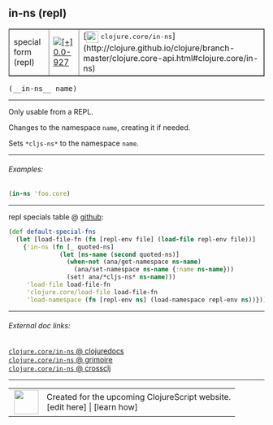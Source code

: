 ## in-ns (repl)



 <table border="1">
<tr>
<td>special form (repl)</td>
<td><a href="https://github.com/cljsinfo/cljs-api-docs/tree/0.0-927"><img valign="middle" alt="[+] 0.0-927" title="Added in 0.0-927" src="https://img.shields.io/badge/+-0.0--927-lightgrey.svg"></a> </td>
<td>
[<img height="24px" valign="middle" src="http://i.imgur.com/1GjPKvB.png"> <samp>clojure.core/in-ns</samp>](http://clojure.github.io/clojure/branch-master/clojure.core-api.html#clojure.core/in-ns)
</td>
</tr>
</table>


 <samp>
(__in-ns__ name)<br>
</samp>

---

Only usable from a REPL.

Changes to the namespace `name`, creating it if needed.

Sets `*cljs-ns*` to the namespace `name`.

---

###### Examples:

```clj
(in-ns 'foo.core)
```

---





repl specials table @ [github](https://github.com/clojure/clojurescript/blob/r1933/src/clj/cljs/repl.clj#L132-L141):

```clj
(def default-special-fns
  (let [load-file-fn (fn [repl-env file] (load-file repl-env file))]
    {'in-ns (fn [_ quoted-ns]
              (let [ns-name (second quoted-ns)]
                (when-not (ana/get-namespace ns-name)
                  (ana/set-namespace ns-name {:name ns-name}))
                (set! ana/*cljs-ns* ns-name)))
     'load-file load-file-fn
     'clojure.core/load-file load-file-fn
     'load-namespace (fn [repl-env ns] (load-namespace repl-env ns))}))
```

<!--
Repo - tag - source tree - lines:

 <pre>
clojurescript @ r1933
└── src
    └── clj
        └── cljs
            └── <ins>[repl.clj:132-141](https://github.com/clojure/clojurescript/blob/r1933/src/clj/cljs/repl.clj#L132-L141)</ins>
</pre>

-->

---



###### External doc links:

[`clojure.core/in-ns` @ clojuredocs](http://clojuredocs.org/clojure.core/in-ns)<br>
[`clojure.core/in-ns` @ grimoire](http://conj.io/store/v1/org.clojure/clojure/1.7.0-beta3/clj/clojure.core/in-ns/)<br>
[`clojure.core/in-ns` @ crossclj](http://crossclj.info/fun/clojure.core/in-ns.html)<br>

---

 <table>
<tr><td>
<img valign="middle" align="right" width="48px" src="http://i.imgur.com/Hi20huC.png">
</td><td>
Created for the upcoming ClojureScript website.<br>
[edit here] | [learn how]
</td></tr></table>

[edit here]:https://github.com/cljsinfo/cljs-api-docs/blob/master/cljsdoc/specialrepl_in-ns.cljsdoc
[learn how]:https://github.com/cljsinfo/cljs-api-docs/wiki/cljsdoc-files

<!--

This information was too distracting to show to readers, but I'll leave it
commented here since it is helpful to:

- pretty-print the data used to generate this document
- and show how to retrieve that data



The API data for this symbol:

```clj
{:description "Only usable from a REPL.\n\nChanges to the namespace `name`, creating it if needed.\n\nSets `*cljs-ns*` to the namespace `name`.",
 :ns "specialrepl",
 :name "in-ns",
 :signature ["[name]"],
 :history [["+" "0.0-927"]],
 :type "special form (repl)",
 :full-name-encode "specialrepl_in-ns",
 :source {:code "(def default-special-fns\n  (let [load-file-fn (fn [repl-env file] (load-file repl-env file))]\n    {'in-ns (fn [_ quoted-ns]\n              (let [ns-name (second quoted-ns)]\n                (when-not (ana/get-namespace ns-name)\n                  (ana/set-namespace ns-name {:name ns-name}))\n                (set! ana/*cljs-ns* ns-name)))\n     'load-file load-file-fn\n     'clojure.core/load-file load-file-fn\n     'load-namespace (fn [repl-env ns] (load-namespace repl-env ns))}))",
          :title "repl specials table",
          :repo "clojurescript",
          :tag "r1933",
          :filename "src/clj/cljs/repl.clj",
          :lines [132 141]},
 :examples [{:id "e81eb3", :content "```clj\n(in-ns 'foo.core)\n```"}],
 :full-name "specialrepl/in-ns",
 :clj-symbol "clojure.core/in-ns"}

```

Retrieve the API data for this symbol:

```clj
;; from Clojure REPL
(require '[clojure.edn :as edn])
(-> (slurp "https://raw.githubusercontent.com/cljsinfo/cljs-api-docs/catalog/cljs-api.edn")
    (edn/read-string)
    (get-in [:symbols "specialrepl/in-ns"]))
```

-->
